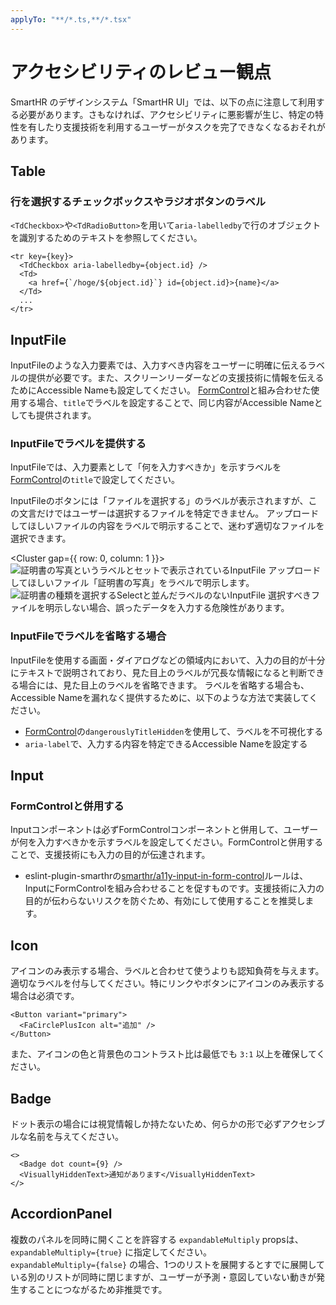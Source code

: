 ```yaml
---
applyTo: "**/*.ts,**/*.tsx"
---
```


# アクセシビリティのレビュー観点

SmartHR のデザインシステム「SmartHR UI」では、以下の点に注意して利用する必要があります。さもなければ、アクセシビリティに悪影響が生じ、特定の特性を有したり支援技術を利用するユーザーがタスクを完了できなくなるおそれがあります。

## Table

### 行を選択するチェックボックスやラジオボタンのラベル

`<TdCheckbox>`や`<TdRadioButton>`を用いて`aria-labelledby`で行のオブジェクトを識別するためのテキストを参照してください。

```tsx
<tr key={key}>
  <TdCheckbox aria-labelledby={object.id} />
  <Td>
    <a href={`/hoge/${object.id}`} id={object.id}>{name}</a>
  </Td>
  ...
</tr>
```

## InputFile

InputFileのような入力要素では、入力すべき内容をユーザーに明確に伝えるラベルの提供が必要です。また、スクリーンリーダーなどの支援技術に情報を伝えるためにAccessible Nameも設定してください。
[FormControl](/products/components/form-control/)と組み合わせた使用する場合、`title`でラベルを設定することで、同じ内容がAccessible Nameとしても提供されます。

### InputFileでラベルを提供する

InputFileでは、入力要素として「何を入力すべきか」を示すラベルを[FormControl](/products/components/form-control/)の`title`で設定してください。

InputFileのボタンには「ファイルを選択する」のラベルが表示されますが、この文言だけではユーザーは選択するファイルを特定できません。
アップロードしてほしいファイルの内容をラベルで明示することで、迷わず適切なファイルを選択できます。

<Cluster gap={{ row: 0, column: 1 }}>
  <DoAndDont type="do" width="calc(50% - 8px)">
    <Image slot="img" src={inputFileLabelDo} alt="証明書の写真というラベルとセットで表示されているInputFile" />
    <Text slot="label">アップロードしてほしいファイル「証明書の写真」をラベルで明示します。</Text>
  </DoAndDont>
  <DoAndDont type="dont" width="calc(50% - 8px)">
    <Image slot="img" src={inputFileLabelDont} alt="証明書の種類を選択するSelectと並んだラベルのないInputFile" />
    <Text slot="label">選択すべきファイルを明示しない場合、誤ったデータを入力する危険性があります。</Text>
  </DoAndDont>
</Cluster>

### InputFileでラベルを省略する場合

InputFileを使用する画面・ダイアログなどの領域内において、入力の目的が十分にテキストで説明されており、見た目上のラベルが冗長な情報になると判断できる場合には、見た目上のラベルを省略できます。
ラベルを省略する場合も、Accessible Nameを漏れなく提供するために、以下のような方法で実装してください。

- [FormControl](/products/components/form-control/)の`dangerouslyTitleHidden`を使用して、ラベルを不可視化する
- `aria-label`で、入力する内容を特定できるAccessible Nameを設定する

## Input

### FormControlと併用する
Inputコンポーネントは必ずFormControlコンポーネントと併用して、ユーザーが何を入力すべきかを示すラベルを設定してください。FormControlと併用することで、支援技術にも入力の目的が伝達されます。
  - eslint-plugin-smarthrの[smarthr/a11y-input-in-form-control](https://github.com/kufu/eslint-plugin-smarthr/tree/main/rules/a11y-input-in-form-control/)ルールは、InputにFormControlを組み合わせることを促すものです。支援技術に入力の目的が伝わらないリスクを防ぐため、有効にして使用することを推奨します。

## Icon

アイコンのみ表示する場合、ラベルと合わせて使うよりも認知負荷を与えます。適切なラベルを付与してください。特にリンクやボタンにアイコンのみ表示する場合は必須です。

```tsx editable
<Button variant="primary">
  <FaCirclePlusIcon alt="追加" />
</Button>
```

また、アイコンの色と背景色のコントラスト比は最低でも `3:1` 以上を確保してください。

## Badge

ドット表示の場合には視覚情報しか持たないため、何らかの形で必ずアクセシブルな名前を与えてください。

```tsx editable
<>
  <Badge dot count={9} />
  <VisuallyHiddenText>通知があります</VisuallyHiddenText>
</>
```

## AccordionPanel

複数のパネルを同時に開くことを許容する `expandableMultiply` propsは、`expandableMultiply={true}` に指定してください。  
`expandableMultiply={false}` の場合、1つのリストを展開するとすでに展開している別のリストが同時に閉じますが、ユーザーが予測・意図していない動きが発生することにつながるため非推奨です。

